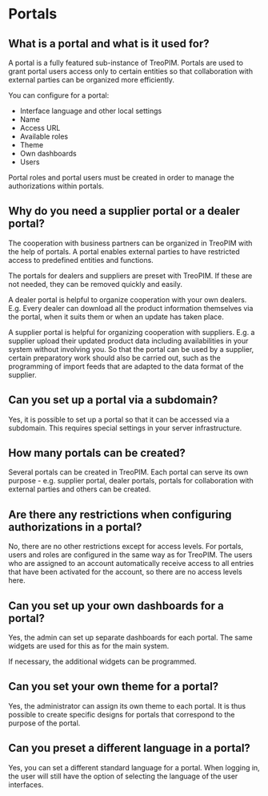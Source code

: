 # Portals



## What is a portal and what is it used for?

A portal is a fully featured sub-instance of TreoPIM. Portals are used to grant portal users access only to certain entities so that collaboration with external parties can be organized more efficiently.

You can configure for a portal:

- Interface language and other local settings
- Name
- Access URL
- Available roles
- Theme
- Own dashboards
- Users

Portal roles and portal users must be created in order to manage the authorizations within portals.



## Why do you need a supplier portal or a dealer portal?

The cooperation with business partners can be organized in TreoPIM with the help of portals. A portal enables external parties to have restricted access to predefined entities and functions.

The portals for dealers and suppliers are preset with TreoPIM. If these are not needed, they can be removed quickly and easily.

A dealer portal is helpful to organize cooperation with your own dealers. E.g. Every dealer can download all the product information themselves via the portal, when it suits them or when an update has taken place.

A supplier portal is helpful for organizing cooperation with suppliers. E.g. a supplier upload their updated product data including availabilities in your system without involving you. So that the portal can be used by a supplier, certain preparatory work should also be carried out, such as the programming of import feeds that are adapted to the data format of the supplier.

  

## Can you set up a portal via a subdomain?

Yes, it is possible to set up a portal so that it can be accessed via a subdomain. This requires special settings in your server infrastructure.



## How many portals can be created?

Several portals can be created in TreoPIM. Each portal can serve its own purpose - e.g. supplier portal, dealer portals, portals for collaboration with external parties and others can be created.



## Are there any restrictions when configuring authorizations in a portal?

No, there are no other restrictions except for access levels. For portals, users and roles are configured in the same way as for TreoPIM. The users who are assigned to an account automatically receive access to all entries that have been activated for the account, so there are no access levels here.



## Can you set up your own dashboards for a portal?

Yes, the admin can set up separate dashboards for each portal. The same widgets are used for this as for the main system.

If necessary, the additional widgets can be programmed.



## Can you set your own theme for a portal?

Yes, the administrator can assign its own theme to each portal. It is thus possible to create specific designs for portals that correspond to the purpose of the portal.

  

## Can you preset a different language in a portal?

Yes, you can set a different standard language for a portal. When logging in, the user will still have the option of selecting the language of the user interfaces.
